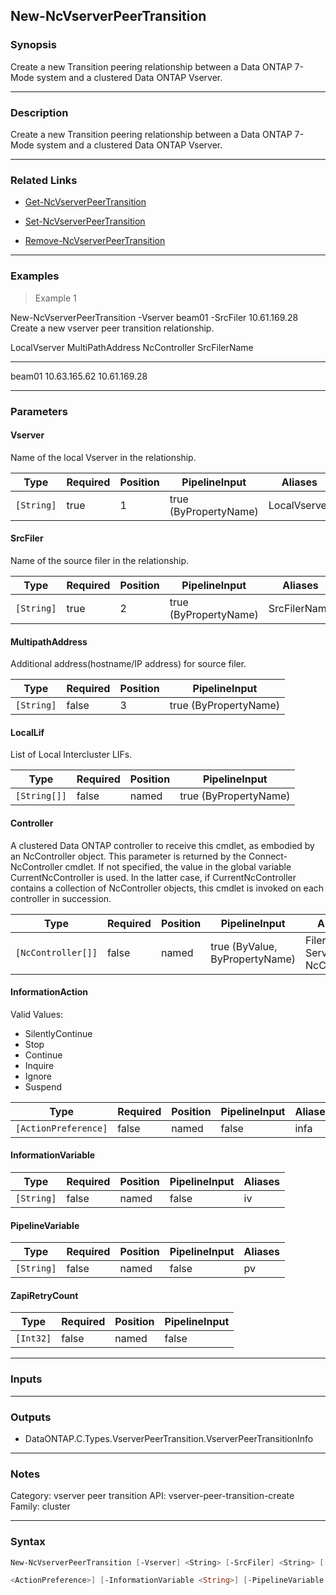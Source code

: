 New-NcVserverPeerTransition
---------------------------

### Synopsis
Create a new Transition peering relationship between a Data ONTAP 7-Mode system and a clustered Data ONTAP Vserver.

---

### Description

Create a new Transition peering relationship between a Data ONTAP 7-Mode system and a clustered Data ONTAP Vserver.

---

### Related Links
* [Get-NcVserverPeerTransition](Get-NcVserverPeerTransition)

* [Set-NcVserverPeerTransition](Set-NcVserverPeerTransition)

* [Remove-NcVserverPeerTransition](Remove-NcVserverPeerTransition)

---

### Examples
> Example 1

New-NcVserverPeerTransition -Vserver beam01 -SrcFiler 10.61.169.28
Create a new vserver peer transition relationship.

LocalVserver                  MultiPathAddress              NcController                  SrcFilerName
------------                  ----------------              ------------                  ------------
beam01                                                      10.63.165.62                  10.61.169.28

---

### Parameters
#### **Vserver**
Name of the local Vserver in the relationship.

|Type      |Required|Position|PipelineInput        |Aliases     |
|----------|--------|--------|---------------------|------------|
|`[String]`|true    |1       |true (ByPropertyName)|LocalVserver|

#### **SrcFiler**
Name of the source filer in the relationship.

|Type      |Required|Position|PipelineInput        |Aliases     |
|----------|--------|--------|---------------------|------------|
|`[String]`|true    |2       |true (ByPropertyName)|SrcFilerName|

#### **MultipathAddress**
Additional address(hostname/IP address) for source filer.

|Type      |Required|Position|PipelineInput        |
|----------|--------|--------|---------------------|
|`[String]`|false   |3       |true (ByPropertyName)|

#### **LocalLif**
List of Local Intercluster LIFs.

|Type        |Required|Position|PipelineInput        |
|------------|--------|--------|---------------------|
|`[String[]]`|false   |named   |true (ByPropertyName)|

#### **Controller**
A clustered Data ONTAP controller to receive this cmdlet, as embodied by an NcController object.  This parameter is returned by the Connect-NcController cmdlet.  If not specified, the value in the global variable CurrentNcController is used.  In the latter case, if CurrentNcController contains a collection of NcController objects, this cmdlet is invoked on each controller in succession.

|Type              |Required|Position|PipelineInput                 |Aliases                          |
|------------------|--------|--------|------------------------------|---------------------------------|
|`[NcController[]]`|false   |named   |true (ByValue, ByPropertyName)|Filer<br/>Server<br/>NcController|

#### **InformationAction**

Valid Values:

* SilentlyContinue
* Stop
* Continue
* Inquire
* Ignore
* Suspend

|Type                |Required|Position|PipelineInput|Aliases|
|--------------------|--------|--------|-------------|-------|
|`[ActionPreference]`|false   |named   |false        |infa   |

#### **InformationVariable**

|Type      |Required|Position|PipelineInput|Aliases|
|----------|--------|--------|-------------|-------|
|`[String]`|false   |named   |false        |iv     |

#### **PipelineVariable**

|Type      |Required|Position|PipelineInput|Aliases|
|----------|--------|--------|-------------|-------|
|`[String]`|false   |named   |false        |pv     |

#### **ZapiRetryCount**

|Type     |Required|Position|PipelineInput|
|---------|--------|--------|-------------|
|`[Int32]`|false   |named   |false        |

---

### Inputs

---

### Outputs
* DataONTAP.C.Types.VserverPeerTransition.VserverPeerTransitionInfo

---

### Notes
Category: vserver peer transition
API: vserver-peer-transition-create
Family: cluster

---

### Syntax
```PowerShell
New-NcVserverPeerTransition [-Vserver] <String> [-SrcFiler] <String> [[-MultipathAddress] <String>] [-LocalLif <String[]>] [-Controller <NcController[]>] [-InformationAction 
```
```PowerShell
<ActionPreference>] [-InformationVariable <String>] [-PipelineVariable <String>] [-ZapiRetryCount <Int32>] [<CommonParameters>]
```
